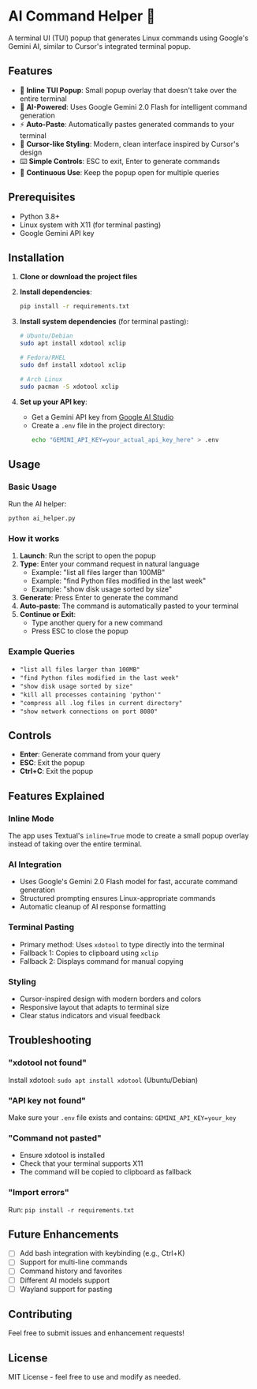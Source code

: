 # AI Command Helper 🤖

A terminal UI (TUI) popup that generates Linux commands using Google's Gemini AI, similar to Cursor's integrated terminal popup.

## Features

- 🎯 **Inline TUI Popup**: Small popup overlay that doesn't take over the entire terminal
- 🤖 **AI-Powered**: Uses Google Gemini 2.0 Flash for intelligent command generation
- ⚡ **Auto-Paste**: Automatically pastes generated commands to your terminal
- 🎨 **Cursor-like Styling**: Modern, clean interface inspired by Cursor's design
- ⌨️ **Simple Controls**: ESC to exit, Enter to generate commands
- 🔄 **Continuous Use**: Keep the popup open for multiple queries

## Prerequisites

- Python 3.8+
- Linux system with X11 (for terminal pasting)
- Google Gemini API key

## Installation

1. **Clone or download the project files**

2. **Install dependencies**:
   ```bash
   pip install -r requirements.txt
   ```

3. **Install system dependencies** (for terminal pasting):
   ```bash
   # Ubuntu/Debian
   sudo apt install xdotool xclip

   # Fedora/RHEL
   sudo dnf install xdotool xclip

   # Arch Linux
   sudo pacman -S xdotool xclip
   ```

4. **Set up your API key**:
   - Get a Gemini API key from [Google AI Studio](https://makersuite.google.com/app/apikey)
   - Create a `.env` file in the project directory:
     ```bash
     echo "GEMINI_API_KEY=your_actual_api_key_here" > .env
     ```

## Usage

### Basic Usage

Run the AI helper:
```bash
python ai_helper.py
```

### How it works

1. **Launch**: Run the script to open the popup
2. **Type**: Enter your command request in natural language
   - Example: "list all files larger than 100MB"
   - Example: "find Python files modified in the last week"
   - Example: "show disk usage sorted by size"
3. **Generate**: Press Enter to generate the command
4. **Auto-paste**: The command is automatically pasted to your terminal
5. **Continue or Exit**: 
   - Type another query for a new command
   - Press ESC to close the popup

### Example Queries

- `"list all files larger than 100MB"`
- `"find Python files modified in the last week"`
- `"show disk usage sorted by size"`
- `"kill all processes containing 'python'"`
- `"compress all .log files in current directory"`
- `"show network connections on port 8080"`

## Controls

- **Enter**: Generate command from your query
- **ESC**: Exit the popup
- **Ctrl+C**: Exit the popup

## Features Explained

### Inline Mode
The app uses Textual's `inline=True` mode to create a small popup overlay instead of taking over the entire terminal.

### AI Integration
- Uses Google's Gemini 2.0 Flash model for fast, accurate command generation
- Structured prompting ensures Linux-appropriate commands
- Automatic cleanup of AI response formatting

### Terminal Pasting
- Primary method: Uses `xdotool` to type directly into the terminal
- Fallback 1: Copies to clipboard using `xclip`
- Fallback 2: Displays command for manual copying

### Styling
- Cursor-inspired design with modern borders and colors
- Responsive layout that adapts to terminal size
- Clear status indicators and visual feedback

## Troubleshooting

### "xdotool not found"
Install xdotool: `sudo apt install xdotool` (Ubuntu/Debian)

### "API key not found"
Make sure your `.env` file exists and contains: `GEMINI_API_KEY=your_key`

### "Command not pasted"
- Ensure xdotool is installed
- Check that your terminal supports X11
- The command will be copied to clipboard as fallback

### "Import errors"
Run: `pip install -r requirements.txt`

## Future Enhancements

- [ ] Add bash integration with keybinding (e.g., Ctrl+K)
- [ ] Support for multi-line commands
- [ ] Command history and favorites
- [ ] Different AI models support
- [ ] Wayland support for pasting

## Contributing

Feel free to submit issues and enhancement requests!

## License

MIT License - feel free to use and modify as needed. 